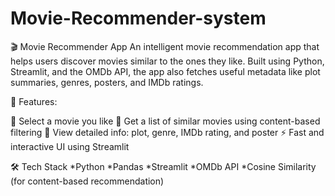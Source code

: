 # Movie-Recommender-system
🎬 Movie Recommender App
An intelligent movie recommendation app that helps users discover movies similar to the ones they like. Built using Python, Streamlit, and the OMDb API, the app also fetches useful metadata like plot summaries, genres, posters, and IMDb ratings.

🚀 Features:

🎥 Select a movie you like
🎯 Get a list of similar movies using content-based filtering
📝 View detailed info: plot, genre, IMDb rating, and poster
⚡ Fast and interactive UI using Streamlit

🛠 Tech Stack
*Python
*Pandas
*Streamlit
*OMDb API
*Cosine Similarity (for content-based recommendation)
